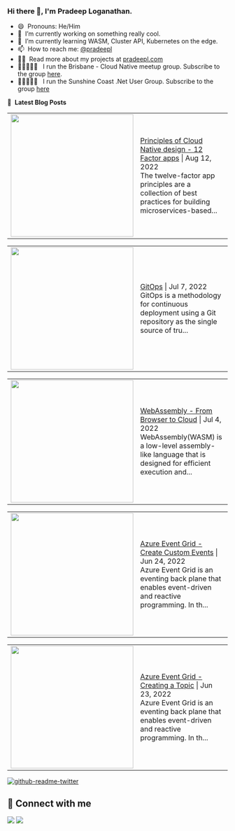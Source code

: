 ### Hi there 👋, I'm Pradeep Loganathan.

- 😄 &nbsp;Pronouns: He/Him
- 🔭 &nbsp;I’m currently working on something really cool.
- 🌱 &nbsp;I’m currently learning WASM, Cluster API, Kubernetes on the edge.
- 📫 &nbsp;How to reach me: [@pradeepl](https://twitter.com/pradeepl)
- 👨‍💻 &nbsp;Read more about my projects at [pradeepl.com](https://pradeepl.com)
- 🧑🏾‍🤝‍🧑🏽 &nbsp; I run the Brisbane - Cloud Native meetup group. Subscribe to the group [here](https://www.meetup.com/cloudnative-bne/).
- 🧑🏾‍🤝‍🧑🏽 &nbsp; I run the Sunshine Coast .Net User Group. Subscribe to the group [here](https://www.meetup.com/scozure/)




📕 &nbsp;**Latest Blog Posts**
<!-- BLOG-POST-LIST:START --><table style="width:100%"><tr><td style="width:150px"><a href="https://pradeepl.com/blog/12-factor-cloud-native-apps/"><img width="280px" src=""></a></td><td><a href="https://pradeepl.com/blog/12-factor-cloud-native-apps/">Principles of Cloud Native design - 12 Factor apps</a> | Aug 12, 2022 <br> The twelve-factor app principles are a collection of best practices for building microservices-based...</td></tr></table>
<table style="width:100%"><tr><td style="width:150px"><a href="https://pradeepl.com/blog/gitops/"><img width="280px" src=""></a></td><td><a href="https://pradeepl.com/blog/gitops/">GitOps</a> | Jul 7, 2022 <br> GitOps is a methodology for continuous deployment using a Git repository as the single source of tru...</td></tr></table>
<table style="width:100%"><tr><td style="width:150px"><a href="https://pradeepl.com/blog/webassembly-from-browser-to-cloud/"><img width="280px" src=""></a></td><td><a href="https://pradeepl.com/blog/webassembly-from-browser-to-cloud/">WebAssembly - From Browser to Cloud</a> | Jul 4, 2022 <br> WebAssembly(WASM) is a low-level assembly-like language that is designed for efficient execution and...</td></tr></table>
<table style="width:100%"><tr><td style="width:150px"><a href="https://pradeepl.com/blog/azure/azureeventgrid-createcustomevents/"><img width="280px" src=""></a></td><td><a href="https://pradeepl.com/blog/azure/azureeventgrid-createcustomevents/">Azure Event Grid - Create Custom Events</a> | Jun 24, 2022 <br> Azure Event Grid is an eventing back plane that enables event-driven and reactive programming. In th...</td></tr></table>
<table style="width:100%"><tr><td style="width:150px"><a href="https://pradeepl.com/blog/azure/azureeventgrid-createtopic/"><img width="280px" src=""></a></td><td><a href="https://pradeepl.com/blog/azure/azureeventgrid-createtopic/">Azure Event Grid - Creating a Topic</a> | Jun 23, 2022 <br> Azure Event Grid is an eventing back plane that enables event-driven and reactive programming. In th...</td></tr></table>
<!-- BLOG-POST-LIST:END -->


[![github-readme-twitter](https://github-readme-twitter.gazf.vercel.app/api?id=pradeepl)](https://twitter.com/pradeepl)


## 📌 Connect with me

<a href="https://www.linkedin.com/in/pradeeploganathan/"><img src="https://img.shields.io/badge/linkedin-%230077B5.svg?style=for-the-badge&logo=linkedin&logoColor=white"></img></a>
<a href="https://twitter.com/pradeepl"><img src="https://img.shields.io/twitter/follow/pradeepl?style=social"></img></a>
